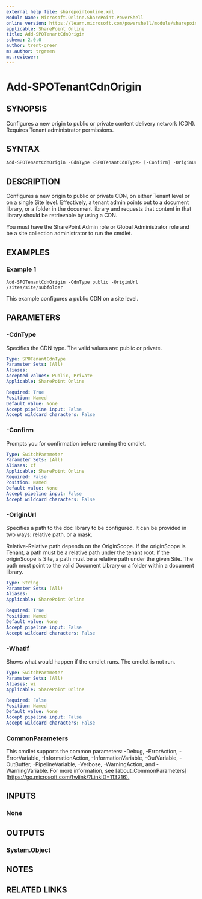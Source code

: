 ```yaml
---
external help file: sharepointonline.xml
Module Name: Microsoft.Online.SharePoint.PowerShell
online version: https://learn.microsoft.com/powershell/module/sharepoint-online/add-spotenantcdnorigin
applicable: SharePoint Online
title: Add-SPOTenantCdnOrigin
schema: 2.0.0
author: trent-green
ms.author: trgreen
ms.reviewer:
---
```


# Add-SPOTenantCdnOrigin

## SYNOPSIS

Configures a new origin to public or private content delivery network (CDN). Requires Tenant administrator permissions.

## SYNTAX

```powershell
Add-SPOTenantCdnOrigin -CdnType <SPOTenantCdnType> [-Confirm] -OriginUrl <String> [-WhatIf] [<CommonParameters>]
```

## DESCRIPTION

Configures a new origin to public or private CDN, on either Tenant level or on a single Site level. Effectively, a tenant admin points out to a document library, or a folder in the document library and requests that content in that library should be retrievable by using a CDN.

You must have the SharePoint Admin role or Global Administrator role and be a site collection administrator to run the cmdlet.

## EXAMPLES

### Example 1

```
Add-SPOTenantCdnOrigin -CdnType public -OriginUrl /sites/site/subfolder
```

This example configures a public CDN on a site level.

## PARAMETERS

### -CdnType

Specifies the CDN type. The valid values are:  public or private.

```yaml
Type: SPOTenantCdnType
Parameter Sets: (All)
Aliases:
Accepted values: Public, Private
Applicable: SharePoint Online

Required: True
Position: Named
Default value: None
Accept pipeline input: False
Accept wildcard characters: False
```

### -Confirm

Prompts you for confirmation before running the cmdlet.

```yaml
Type: SwitchParameter
Parameter Sets: (All)
Aliases: cf
Applicable: SharePoint Online
Required: False
Position: Named
Default value: None
Accept pipeline input: False
Accept wildcard characters: False
```

### -OriginUrl

Specifies a path to the doc library to be configured. It can be provided in two ways: relative path, or a mask.

Relative-Relative path depends on the OriginScope.  If the originScope is Tenant, a path must be a relative path under the tenant root. If the originScope is Site, a path must be a relative path under the given Site.  The path must point to the valid Document Library or a folder within a document library.

```yaml
Type: String
Parameter Sets: (All)
Aliases:
Applicable: SharePoint Online

Required: True
Position: Named
Default value: None
Accept pipeline input: False
Accept wildcard characters: False
```

### -WhatIf

Shows what would happen if the cmdlet runs.
The cmdlet is not run.

```yaml
Type: SwitchParameter
Parameter Sets: (All)
Aliases: wi
Applicable: SharePoint Online

Required: False
Position: Named
Default value: None
Accept pipeline input: False
Accept wildcard characters: False
```

### CommonParameters

This cmdlet supports the common parameters: -Debug, -ErrorAction, -ErrorVariable, -InformationAction, -InformationVariable, -OutVariable, -OutBuffer, -PipelineVariable, -Verbose, -WarningAction, and -WarningVariable. For more information, see [about_CommonParameters](<https://go.microsoft.com/fwlink/?LinkID=113216).>

## INPUTS

### None

## OUTPUTS

### System.Object

## NOTES

## RELATED LINKS
